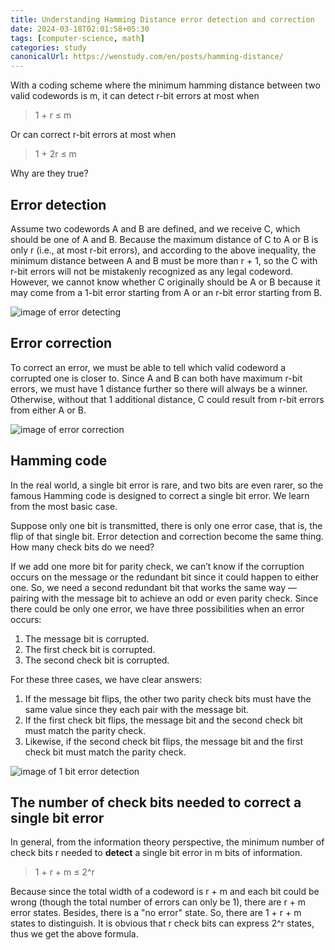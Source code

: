 ```yaml
---
title: Understanding Hamming Distance error detection and correction
date: 2024-03-18T02:01:58+05:30
tags: [computer-science, math]
categories: study 
canonicalUrl: https://wenstudy.com/en/posts/hamming-distance/
---
```


With a coding scheme where the minimum hamming distance between two valid codewords is m, it can detect r-bit errors at most when

> 1 + r ≤ m

Or can correct r-bit errors at most when

> 1 + 2r ≤ m

Why are they true?

## Error detection

Assume two codewords A and B are defined, and we receive C, which should be one of A and B. Because the maximum distance of C to A or B is only r (i.e., at most r-bit errors), and according to the above inequality, the minimum distance between A and B must be more than r + 1, so the C with r-bit errors will not be mistakenly recognized as any legal codeword. However, we cannot know whether C originally should be A or B because it may come from a 1-bit error starting from A or an r-bit error starting from B.

![image of error detecting](/images/hamming-distance/error-detecting.png "error detecting")

## Error correction

To correct an error, we must be able to tell which valid codeword a corrupted one is closer to. Since A and B can both have maximum r-bit errors, we must have 1 distance further so there will always be a winner. Otherwise, without that 1 additional distance, C could result from r-bit errors from either A or B.

![image of error correction](/images/hamming-distance/error-correction.png "error correction")

## Hamming code

In the real world, a single bit error is rare, and two bits are even rarer, so the famous Hamming code is designed to correct a single bit error. We learn from the most basic case.

Suppose only one bit is transmitted, there is only one error case, that is, the flip of that single bit. Error detection and correction become the same thing. How many check bits do we need?

If we add one more bit for parity check, we can’t know if the corruption occurs on the message or the redundant bit since it could happen to either one. So, we need a second redundant bit that works the same way — pairing with the message bit to achieve an odd or even parity check. Since there could be only one error, we have three possibilities when an error occurs:


1. The message bit is corrupted.
2. The first check bit is corrupted.
3. The second check bit is corrupted.

For these three cases, we have clear answers:

1. If the message bit flips, the other two parity check bits must have the same value since they each pair with the message bit.
2. If the first check bit flips, the message bit and the second check bit must match the parity check.
3. Likewise, if the second check bit flips, the message bit and the first check bit must match the parity check.

![image of 1 bit error detection](/images/hamming-distance/1-bit-error.png "1 bit error detection")

## The number of check bits needed to correct a single bit error

In general, from the information theory perspective, the minimum number of check bits r needed to **detect** a single bit error in m bits of information.

> 1 + r + m ≤ 2^r

Because since the total width of a codeword is r + m and each bit could be wrong (though the total number of errors can only be 1), there are r + m error states. Besides, there is a "no error" state. So, there are 1 + r + m states to distinguish. It is obvious that r check bits can express 2^r states, thus we get the above formula.
